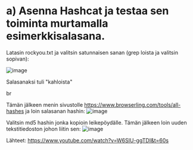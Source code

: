














# a) Asenna Hashcat ja testaa sen toiminta murtamalla esimerkkisalasana.

Latasin rockyou.txt ja valitsin satunnaisen sanan (grep loista ja valitsin sopivan):

![image](https://github.com/user-attachments/assets/66dff66d-7dea-4620-9880-9e5586184c22)

Salasanaksi tuli "kahloista"

br

Tämän jälkeen menin sivustolle https://www.browserling.com/tools/all-hashes ja loin salasanan hashin:
![image](https://github.com/user-attachments/assets/2c72e968-7784-4cc8-882e-30c50bf4cfbf)

Valitsin md5 hashin jonka kopioin leikepöydälle. Tämän jälkeen loin uuden tekstitiedoston johon liitin sen:
![image](https://github.com/user-attachments/assets/2595ce67-7f09-4a34-83c4-baeb4fe0e7af)




















Lähteet:
https://www.youtube.com/watch?v=W6SIU-ggTDI&t=60s
